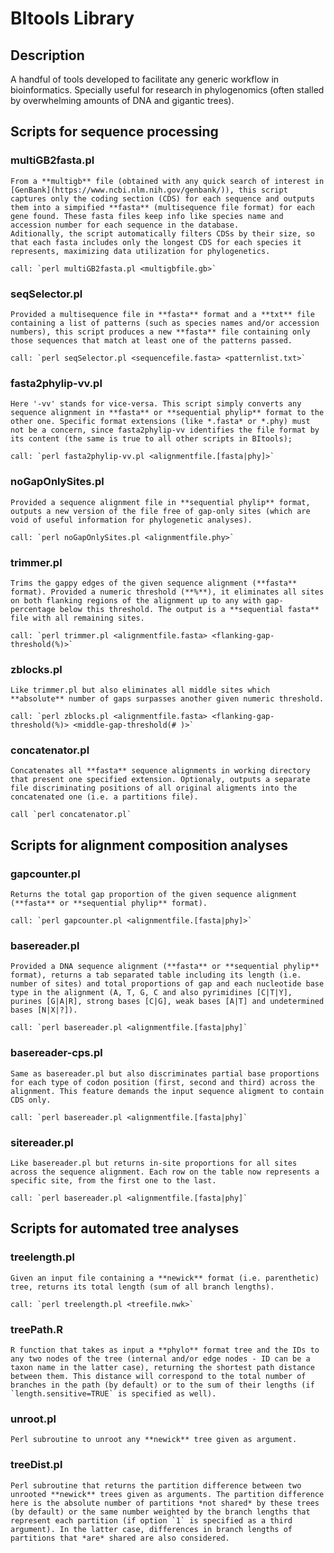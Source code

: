 # BItools Library

## Description

A handful of tools developed to facilitate any generic workflow in bioinformatics.
Specially useful for research in phylogenomics (often stalled by overwhelming amounts of DNA and gigantic trees).

## Scripts for sequence processing

### multiGB2fasta.pl
	From a **multigb** file (obtained with any quick search of interest in [GenBank](https://www.ncbi.nlm.nih.gov/genbank/)), this script captures only the coding section (CDS) for each sequence and outputs them into a simpified **fasta** (multisequence file format) for each gene found. These fasta files keep info like species name and accession number for each sequence in the database.
	Aditionally, the script automatically filters CDSs by their size, so that each fasta includes only the longest CDS for each species it represents, maximizing data utilization for phylogenetics.

	call: `perl multiGB2fasta.pl <multigbfile.gb>`

### seqSelector.pl
	Provided a multisequence file in **fasta** format and a **txt** file containing a list of patterns (such as species names and/or accession numbers), this script produces a new **fasta** file containing only those sequences that match at least one of the patterns passed.

	call: `perl seqSelector.pl <sequencefile.fasta> <patternlist.txt>`

### fasta2phylip-vv.pl
	Here '-vv' stands for vice-versa. This script simply converts any sequence alignment in **fasta** or **sequential phylip** format to the other one. Specific format extensions (like *.fasta* or *.phy) must not be a concern, since fasta2phylip-vv identifies the file format by its content (the same is true to all other scripts in BItools);

	call: `perl fasta2phylip-vv.pl <alignmentfile.[fasta|phy]>`

### noGapOnlySites.pl
	Provided a sequence alignment file in **sequential phylip** format, outputs a new version of the file free of gap-only sites (which are void of useful information for phylogenetic analyses).

	call: `perl noGapOnlySites.pl <alignmentfile.phy>`

### trimmer.pl
	Trims the gappy edges of the given sequence alignment (**fasta** format). Provided a numeric threshold (**%**), it eliminates all sites on both flanking regions of the alignment up to any with gap-percentage below this threshold. The output is a **sequential fasta** file with all remaining sites.

	call: `perl trimmer.pl <alignmentfile.fasta> <flanking-gap-threshold(%)>`

### zblocks.pl
	Like trimmer.pl but also eliminates all middle sites which **absolute** number of gaps surpasses another given numeric threshold.

	call: `perl zblocks.pl <alignmentfile.fasta> <flanking-gap-threshold(%)> <middle-gap-threshold(# )>`

### concatenator.pl
	Concatenates all **fasta** sequence alignments in working directory that present one specified extension. Optionaly, outputs a separate file discriminating positions of all original aligments into the concatenated one (i.e. a partitions file).

	call `perl concatenator.pl`


## Scripts for alignment composition analyses

### gapcounter.pl
	Returns the total gap proportion of the given sequence alignment (**fasta** or **sequential phylip** format).

	call: `perl gapcounter.pl <alignmentfile.[fasta|phy]>`

### basereader.pl
	Provided a DNA sequence alignment (**fasta** or **sequential phylip** format), returns a tab separated table including its length (i.e. number of sites) and total proportions of gap and each nucleotide base type in the alignment (A, T, G, C and also pyrimidines [C|T|Y], purines [G|A|R], strong bases [C|G], weak bases [A|T] and undetermined bases [N|X|?]).

	call: `perl basereader.pl <alignmentfile.[fasta|phy]`

### basereader-cps.pl
	Same as basereader.pl but also discriminates partial base proportions for each type of codon position (first, second and third) across the alignment. This feature demands the input sequence aligment to contain CDS only.

	call: `perl basereader.pl <alignmentfile.[fasta|phy]`

### sitereader.pl
	Like basereader.pl but returns in-site proportions for all sites across the sequence alignment. Each row on the table now represents a specific site, from the first one to the last.

	call: `perl basereader.pl <alignmentfile.[fasta|phy]`

## Scripts for automated tree analyses

### treelength.pl
	Given an input file containing a **newick** format (i.e. parenthetic) tree, returns its total length (sum of all branch lengths).

	call: `perl treelength.pl <treefile.nwk>`

### treePath.R
	R function that takes as input a **phylo** format tree and the IDs to any two nodes of the tree (internal and/or edge nodes - ID can be a taxon name in the latter case), returning the shortest path distance between them. This distance will correspond to the total number of branches in the path (by default) or to the sum of their lengths (if `length.sensitive=TRUE` is specified as well).

### unroot.pl
	Perl subroutine to unroot any **newick** tree given as argument.

### treeDist.pl
	Perl subroutine that returns the partition difference between two unrooted **newick** trees given as arguments. The partition difference here is the absolute number of partitions *not shared* by these trees (by default) or the same number weighted by the branch lengths that represent each partition (if option `1` is specified as a third argument). In the latter case, differences in branch lengths of partitions that *are* shared are also considered.